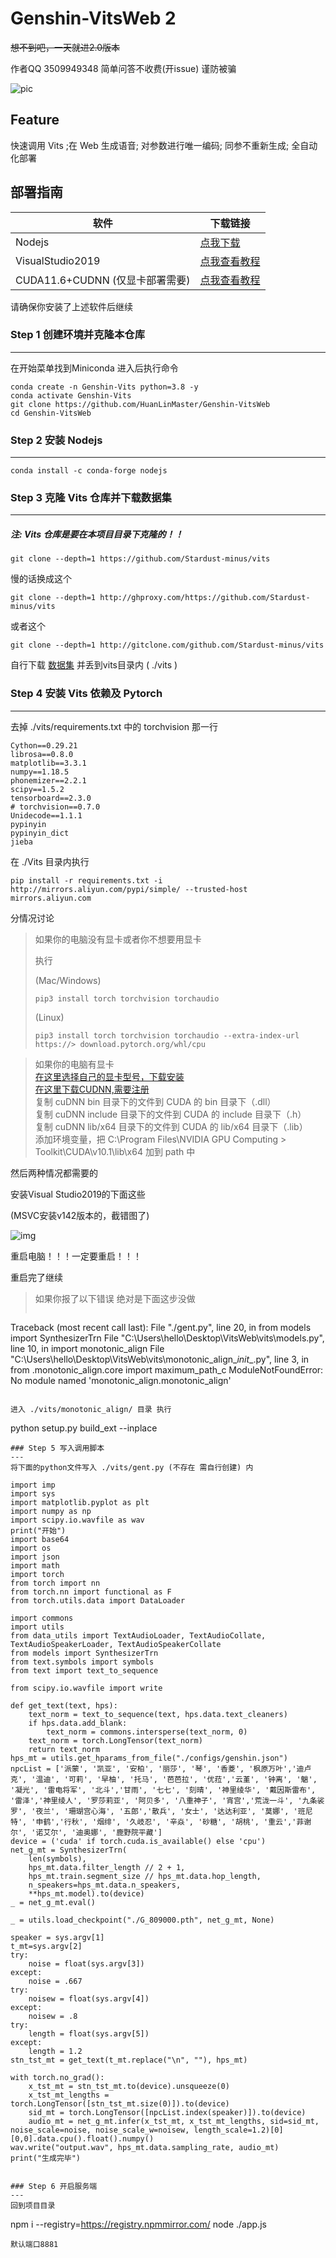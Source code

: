 # Genshin-VitsWeb 2
~~想不到吧，一天就进2.0版本~~

作者QQ 3509949348 简单问答不收费(开issue) 谨防被骗

![pic](docs/pic.png)

## Feature

快速调用 Vits ;在 Web 生成语音; 对参数进行唯一编码; 同参不重新生成; 全自动化部署    

## 部署指南

| 软件          | 下载链接    |
| -----------     | ----------- |
| Nodejs          | [点我下载](https://npmmirror.com/mirrors/node/v16.17.0/node-v16.17.0-x64.msi)       |
| VisualStudio2019| [点我查看教程](./docs/vs_2019install.md)       |
| CUDA11.6+CUDNN (仅显卡部署需要)  | [点我查看教程](./docs/cuda_install.md)       |

请确保你安装了上述软件后继续

### Step 1 创建环境并克隆本仓库
---
在开始菜单找到Miniconda 进入后执行命令
```
conda create -n Genshin-Vits python=3.8 -y
conda activate Genshin-Vits
git clone https://github.com/HuanLinMaster/Genshin-VitsWeb
cd Genshin-VitsWeb
```

### Step 2 安装 Nodejs
---
```
conda install -c conda-forge nodejs
```

### Step 3 克隆 Vits 仓库并下载数据集
---
##### 注: Vits 仓库是要在本项目目录下克隆的！！
```
git clone --depth=1 https://github.com/Stardust-minus/vits
```
慢的话换成这个
```
git clone --depth=1 http://ghproxy.com/https://github.com/Stardust-minus/vits
```
或者这个
```
git clone --depth=1 http://gitclone.com/github.com/Stardust-minus/vits
```
自行下载 [数据集](https://obs.baimianxiao.cn/share/obs/sankagenkeshi/G_809000.pth) 并丢到vits目录内 ( ./vits )

### Step 4 安装 Vits 依赖及 Pytorch
--- 
去掉 ./vits/requirements.txt 中的 torchvision 那一行

```
Cython==0.29.21
librosa==0.8.0
matplotlib==3.3.1
numpy==1.18.5
phonemizer==2.2.1
scipy==1.5.2
tensorboard==2.3.0
# torchvision==0.7.0
Unidecode==1.1.1
pypinyin
pypinyin_dict
jieba

```

在 ./Vits 目录内执行
```
pip install -r requirements.txt -i http://mirrors.aliyun.com/pypi/simple/ --trusted-host mirrors.aliyun.com
```


分情况讨论
> 如果你的电脑没有显卡或者你不想要用显卡
> 
> 执行
> 
> (Mac/Windows)
> ```
> pip3 install torch torchvision torchaudio
> ```
> (Linux)
> ```
> pip3 install torch torchvision torchaudio --extra-index-url https://> download.pytorch.org/whl/cpu
>```

> 如果你的电脑有显卡 <br>
> [在这里选择自己的显卡型号，下载安装](https://www.nvidia.cn/Download/index.aspx?lang=cn#) <br>
> [在这里下载CUDNN,需要注册](https://developer.nvidia.com/rdp/cudnn-download) <br>
> 复制 cuDNN bin 目录下的文件到 CUDA 的 bin 目录下（.dll） <br>
> 复制 cuDNN include 目录下的文件到 CUDA 的 include 目录下（.h） <br>
> 复制 cuDNN lib/x64 目录下的文件到 CUDA 的 lib/x64 目录下（.lib） <br>
> 添加环境变量，把 C:\Program Files\NVIDIA GPU Computing > Toolkit\CUDA\v10.1\lib\x64 加到 path 中 <br>

然后两种情况都需要的

安装Visual Studio2019的下面这些

(MSVC安装v142版本的，截错图了)

![img](docs/vsi.png)

重启电脑！！！一定要重启！！！

重启完了继续

> 如果你报了以下错误 绝对是下面这步没做
> ```
Traceback (most recent call last):
  File "./gent.py", line 20, in <module>
    from models import SynthesizerTrn
  File "C:\Users\hello\Desktop\VitsWeb\vits\models.py", line 10, in <module>
    import monotonic_align
  File "C:\Users\hello\Desktop\VitsWeb\vits\monotonic_align\__init__.py", line 3, in <module>
    from .monotonic_align.core import maximum_path_c
ModuleNotFoundError: No module named 'monotonic_align.monotonic_align'
```

进入 ./vits/monotonic_align/ 目录 执行
```
python setup.py build_ext --inplace
```
### Step 5 写入调用脚本
---
将下面的python文件写入 ./vits/gent.py (不存在 需自行创建) 内
```
    import imp
    import sys
    import matplotlib.pyplot as plt
    import numpy as np
    import scipy.io.wavfile as wav
    print("开始")
    import base64
    import os
    import json
    import math
    import torch
    from torch import nn
    from torch.nn import functional as F
    from torch.utils.data import DataLoader

    import commons
    import utils
    from data_utils import TextAudioLoader, TextAudioCollate, TextAudioSpeakerLoader, TextAudioSpeakerCollate
    from models import SynthesizerTrn
    from text.symbols import symbols
    from text import text_to_sequence

    from scipy.io.wavfile import write

    def get_text(text, hps):
        text_norm = text_to_sequence(text, hps.data.text_cleaners)
        if hps.data.add_blank:
            text_norm = commons.intersperse(text_norm, 0)
        text_norm = torch.LongTensor(text_norm)
        return text_norm
    hps_mt = utils.get_hparams_from_file("./configs/genshin.json")
    npcList = ['派蒙', '凯亚', '安柏', '丽莎', '琴', '香菱', '枫原万叶','迪卢克', '温迪', '可莉', '早柚', '托马', '芭芭拉', '优菈','云堇', '钟离', '魈', '凝光', '雷电将军', '北斗','甘雨', '七七', '刻晴', '神里绫华', '戴因斯雷布', '雷泽','神里绫人', '罗莎莉亚', '阿贝多', '八重神子', '宵宫','荒泷一斗', '九条裟罗', '夜兰', '珊瑚宫心海', '五郎','散兵', '女士', '达达利亚', '莫娜', '班尼特', '申鹤','行秋', '烟绯', '久岐忍', '辛焱', '砂糖', '胡桃', '重云','菲谢尔', '诺艾尔', '迪奥娜', '鹿野院平藏']
    device = ('cuda' if torch.cuda.is_available() else 'cpu')
    net_g_mt = SynthesizerTrn(
        len(symbols),
        hps_mt.data.filter_length // 2 + 1,
        hps_mt.train.segment_size // hps_mt.data.hop_length,
        n_speakers=hps_mt.data.n_speakers,
        **hps_mt.model).to(device)
    _ = net_g_mt.eval()

    _ = utils.load_checkpoint("./G_809000.pth", net_g_mt, None)

    speaker = sys.argv[1]
    t_mt=sys.argv[2]
    try:
        noise = float(sys.argv[3])
    except:
        noise = .667
    try:
        noisew = float(sys.argv[4])
    except:
        noisew = .8
    try:
        length = float(sys.argv[5])
    except:
        length = 1.2
    stn_tst_mt = get_text(t_mt.replace("\n", ""), hps_mt)

    with torch.no_grad():
        x_tst_mt = stn_tst_mt.to(device).unsqueeze(0)
        x_tst_mt_lengths = torch.LongTensor([stn_tst_mt.size(0)]).to(device)
        sid_mt = torch.LongTensor([npcList.index(speaker)]).to(device)
        audio_mt = net_g_mt.infer(x_tst_mt, x_tst_mt_lengths, sid=sid_mt, noise_scale=noise, noise_scale_w=noisew, length_scale=1.2)[0][0,0].data.cpu().float().numpy()
    wav.write("output.wav", hps_mt.data.sampling_rate, audio_mt)
    print("生成完毕")

```

### Step 6 开启服务端
---
回到项目目录
```
npm i --registry=https://registry.npmmirror.com/
node ./app.js
```
默认端口8881